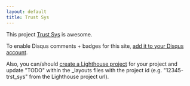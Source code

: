```yaml
---
layout: default
title: Trust Sys
---
```


This project <a href="http://github.com/kfl62/trst_sys">Trust Sys</a> is awesome.

To enable Disqus comments + badges for this site, [add it to your Disqus account](http://disqus.com/add/).

Also, you can/should [create a Lighthouse project](http://kfl62.lighthouseapp.com/projects/new) for your project and update "TODO" within the _layouts files with the project id (e.g. "12345-trst_sys" from the Lighthouse project url).